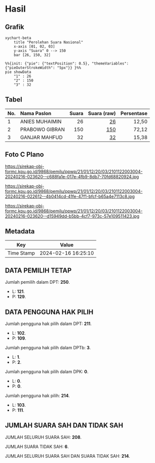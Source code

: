# Hasil

## Grafik

```mermaid
xychart-beta
    title "Perolehan Suara Nasional"
    x-axis [01, 02, 03]
    y-axis "Suara" 0 --> 150
    bar [26, 150, 32]
```

```mermaid
%%{init: {"pie": {"textPosition": 0.5}, "themeVariables": {"pieOuterStrokeWidth": "5px"}} }%%
pie showData
    "1" : 26
    "2" : 150
    "3" : 32
```

## Tabel

| No. | Nama Paslon    | Suara | Suara (raw) | Persentase |
|:--- |:-------------- | -----:| -----------:| ----------:|
| 1   | ANIES MUHAIMIN | 26    | [26][p-1]   | 12,50      |
| 2   | PRABOWO GIBRAN | 150   | [150][p-2]  | 72,12      |
| 3   | GANJAR MAHFUD  | 32    | [32][p-3]   | 15,38      |


[p-1]: https://github.com/gigit-pemilu/pemilu-2024/blob/main/pilpres/hitung-suara/sub/21-kepulauan-riau/sub/01-bintan/sub/12-toapaya/sub/2003-toapaya-selatan/sub/004-tps/sub/paslon-1.txt
[p-2]: https://github.com/gigit-pemilu/pemilu-2024/blob/main/pilpres/hitung-suara/sub/21-kepulauan-riau/sub/01-bintan/sub/12-toapaya/sub/2003-toapaya-selatan/sub/004-tps/sub/paslon-2.txt
[p-3]: https://github.com/gigit-pemilu/pemilu-2024/blob/main/pilpres/hitung-suara/sub/21-kepulauan-riau/sub/01-bintan/sub/12-toapaya/sub/2003-toapaya-selatan/sub/004-tps/sub/paslon-3.txt

## Foto C Plano

https://sirekap-obj-formc.kpu.go.id/9868/pemilu/ppwp/21/01/12/20/03/2101122003004-20240216-023620--c688fa1e-017e-4fb9-8db7-70fd68820924.jpg

https://sirekap-obj-formc.kpu.go.id/9868/pemilu/ppwp/21/01/12/20/03/2101122003004-20240216-022612--4b0414cd-41fe-47f1-bfcf-b65a4e7113c8.jpg

https://sirekap-obj-formc.kpu.go.id/9868/pemilu/ppwp/21/01/12/20/03/2101122003004-20240216-023620--d15949dd-b5bb-4cf7-973c-57e109511423.jpg


## Metadata

| Key        | Value               |
| ---------- | ------------------- |
| Time Stamp | 2024-02-16 16:25:10 |


## DATA PEMILIH TETAP

Jumlah pemilih dalam DPT: **250**.
 * L: **121**.
 * P: **129**.

## DATA PENGGUNA HAK PILIH

Jumlah pengguna hak pilih dalam DPT: **211**.
 * L: **102**.
 * P: **109**.

Jumlah pengguna hak pilih dalam DPTb: **3**.
 * L: **1**.
 * P: **2**.

Jumlah pengguna hak pilih dalam DPK: **0**.
 * L: **0**.
 * P: **0**.

Jumlah pengguna hak pilih: **214**.
 * L: **103**.
 * P: **111**.

## JUMLAH SUARA SAH DAN TIDAK SAH

JUMLAH SELURUH SUARA SAH: **208**.

JUMLAH SUARA TIDAK SAH: **6**.

JUMLAH SELURUH SUARA SAH DAN SUARA TIDAK SAH: **214**.


